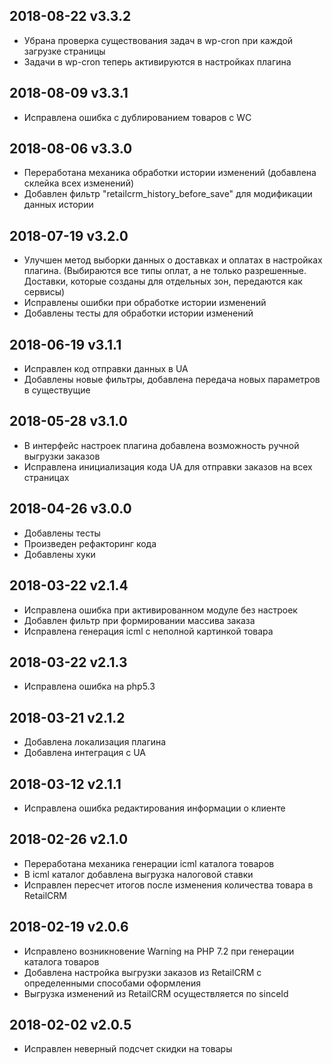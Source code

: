 ## 2018-08-22 v3.3.2
* Убрана проверка существования задач в wp-cron при каждой загрузке страницы
* Задачи в wp-cron теперь активируются в настройках плагина

## 2018-08-09 v3.3.1
* Исправлена ошибка с дублированием товаров с WC

## 2018-08-06 v3.3.0
* Переработана механика обработки истории изменений (добавлена склейка всех изменений)
* Добавлен фильтр "retailcrm_history_before_save" для модификации данных истории

## 2018-07-19 v3.2.0
* Улучшен метод выборки данных о доставках и оплатах в настройках плагина. (Выбираются все типы оплат, а не только разрешенные. Доставки, которые созданы для отдельных зон, передаются как сервисы)
* Исправлены ошибки при обработке истории изменений
* Добавлены тесты для обработки истории изменений

## 2018-06-19 v3.1.1
* Исправлен код отправки данных в UA
* Добавлены новые фильтры, добавлена передача новых параметров в существущие

## 2018-05-28 v3.1.0
* В интерфейс настроек плагина добавлена возможность ручной выгрузки заказов
* Исправлена инициализация кода UA для отправки заказов на всех страницах

## 2018-04-26 v3.0.0
* Добавлены тесты
* Произведен рефакторинг кода
* Добавлены хуки

## 2018-03-22 v2.1.4
* Исправлена ошибка при активированном модуле без настроек
* Добавлен фильтр при формировании массива заказа
* Исправлена генерация icml с неполной картинкой товара

## 2018-03-22 v2.1.3
* Исправлена ошибка на php5.3

## 2018-03-21 v2.1.2
* Добавлена локализация плагина
* Добавлена интеграция с UA

## 2018-03-12 v2.1.1
* Исправлена ошибка редактирования информации о клиенте

## 2018-02-26 v2.1.0
* Переработана механика генерации icml каталога товаров
* В icml каталог добавлена выгрузка налоговой ставки
* Исправлен пересчет итогов после изменения количества товара в RetailCRM

## 2018-02-19 v2.0.6
* Исправлено возникновение Warning на PHP 7.2 при генерации каталога товаров
* Добавлена настройка выгрузки заказов из RetailCRM с определенными способами оформления
* Выгрузка изменений из RetailCRM осуществляется по sinceId

## 2018-02-02 v2.0.5
* Исправлен неверный подсчет скидки на товары
